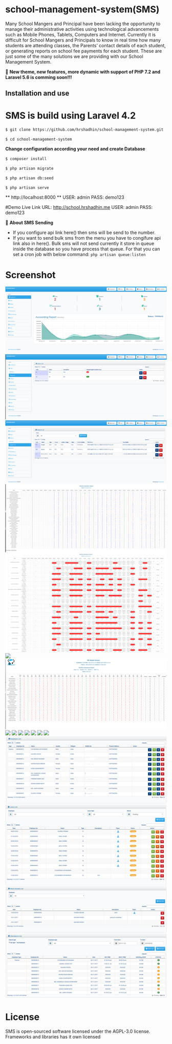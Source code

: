 # school-management-system(SMS)
Many School Mangers and Principal have been lacking the opportunity to manage their administrative activities using technological advancements such as Mobile Phones, Tablets, Computers and Internet. Currently it is difficult for School Mangers and Principals to know in real time how many students are attending classes, the Parents’ contact details of each student, or generating reports on school fee payments for each student. These are just some of the many solutions we are providing with our  School Management System.


:loudspeaker:
**New theme, new features, more dynamic with support of PHP 7.2 and Laravel 5.6 is comming soon!!!**

## Installation and use
# SMS is build using Laravel 4.2
```
$ git clone https://github.com/hrshadhin/school-management-system.git
```
```
$ cd school-management-system
```

**Change configuration according your need and create Database**
```
$ composer install
```
```
$ php artisan migrate
```
```
$ php artisan db:seed
```
```
$ php artisan serve
```
**  http://localhost:8000 **
USER: admin
PASS: demo123

#Demo Live Link
URL: http://school.hrshadhin.me
USER: admin
PASS: demo123

:information_desk_person:
**About SMS Sending**
- If you configure api link here() then sms will be send to the number.
- If you want to send bulk sms from the menu you have to congifure api link
    also in here(). Bulk sms will not send currently it store in queue inside the database
    so you have process that queue. For that you can set a cron job with below command:
    `php artisan queue:listen`

# Screenshot

<img src="screenshot/1.png" >
<img src="screenshot/2.png" >
<img src="screenshot/3.png" >
<img src="screenshot/4.png" >
<img src="screenshot/4.1.png" >
<img src="screenshot/5.png" >
<img src="screenshot/5.1.png" >
<img src="screenshot/6.png" >
<img src="screenshot/7.png" >
<img src="screenshot/8.png" >
<img src="screenshot/9.png" >
<img src="screenshot/10.png" >
<img src="screenshot/11.png" >
<img src="screenshot/12.png" >
<img src="screenshot/13.png" >
<img src="screenshot/14.png" >
<img src="screenshot/15.png" >
<img src="screenshot/16.png" >

# License
SMS is open-sourced software licensed under the AGPL-3.0 license. Frameworks and libraries has it own licensed
